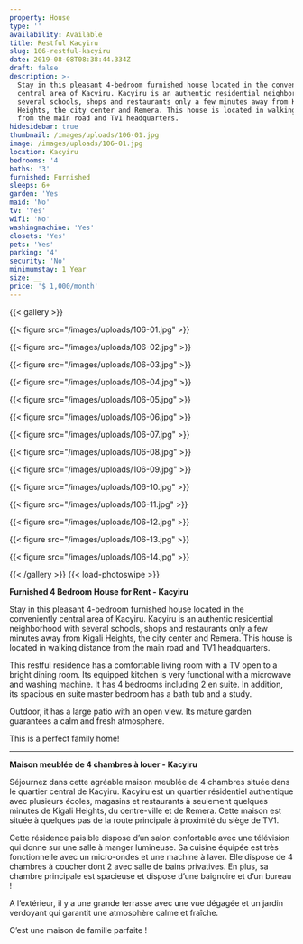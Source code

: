 ```yaml
---
property: House
type: ''
availability: Available
title: Restful Kacyiru
slug: 106-restful-kacyiru
date: 2019-08-08T08:38:44.334Z
draft: false
description: >-
  Stay in this pleasant 4-bedroom furnished house located in the conveniently
  central area of Kacyiru. Kacyiru is an authentic residential neighborhood with
  several schools, shops and restaurants only a few minutes away from Kigali
  Heights, the city center and Remera. This house is located in walking distance
  from the main road and TV1 headquarters. 
hidesidebar: true
thumbnail: /images/uploads/106-01.jpg
image: /images/uploads/106-01.jpg
location: Kacyiru
bedrooms: '4'
baths: '3'
furnished: Furnished
sleeps: 6+
garden: 'Yes'
maid: 'No'
tv: 'Yes'
wifi: 'No'
washingmachine: 'Yes'
closets: 'Yes'
pets: 'Yes'
parking: '4'
security: 'No'
minimumstay: 1 Year
size: __
price: '$ 1,000/month'
---
```

{{< gallery >}} 

{{< figure src="/images/uploads/106-01.jpg" >}} 

{{< figure src="/images/uploads/106-02.jpg" >}}

 {{< figure src="/images/uploads/106-03.jpg" >}} 

{{< figure src="/images/uploads/106-04.jpg" >}}

{{< figure src="/images/uploads/106-05.jpg" >}}

 {{< figure src="/images/uploads/106-06.jpg" >}}

 {{< figure src="/images/uploads/106-07.jpg" >}}

 {{< figure src="/images/uploads/106-08.jpg" >}}

{{< figure src="/images/uploads/106-09.jpg" >}} 

{{< figure src="/images/uploads/106-10.jpg" >}}

 {{< figure src="/images/uploads/106-11.jpg" >}} 

{{< figure src="/images/uploads/106-12.jpg" >}}

{{< figure src="/images/uploads/106-13.jpg" >}}

{{< figure src="/images/uploads/106-14.jpg" >}}

 {{< /gallery >}} {{< load-photoswipe >}}

**Furnished 4 Bedroom House for Rent - Kacyiru**

Stay in this pleasant 4-bedroom furnished house located in the conveniently central area of Kacyiru. Kacyiru is an authentic residential neighborhood with several schools, shops and restaurants only a few minutes away from Kigali Heights, the city center and Remera. This house is located in walking distance from the main road and TV1 headquarters. 

This restful residence has a comfortable living room with a TV open to a bright dining room. Its equipped kitchen is very functional with a microwave and washing machine. It has 4 bedrooms including 2 en suite. In addition, its spacious en suite master bedroom has a bath tub and a study. 

Outdoor, it has a large patio with an open view. Its mature garden guarantees a calm and fresh atmosphere. 

This is a perfect family home!

- - -

**Maison meublée de 4 chambres à louer - Kacyiru**

Séjournez dans cette agréable maison meublée de 4 chambres située dans le quartier central de Kacyiru. Kacyiru est un quartier résidentiel authentique avec plusieurs écoles, magasins et restaurants à seulement quelques minutes de Kigali Heights, du centre-ville et de Remera. Cette maison est située à quelques pas de la route principale à proximité du siège de TV1.

Cette résidence paisible dispose d’un salon confortable avec une télévision qui donne sur une salle à manger lumineuse. Sa cuisine équipée est très fonctionnelle avec un micro-ondes et une machine à laver. Elle dispose de 4 chambres à coucher dont 2 avec salle de bains privatives. En plus, sa chambre principale est spacieuse et dispose d’une baignoire et d’un bureau !

A l’extérieur, il y a une grande terrasse avec une vue dégagée et un jardin verdoyant qui garantit une atmosphère calme et fraîche.

C’est une maison de famille parfaite !
